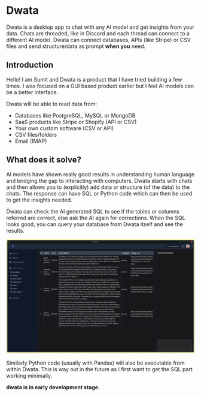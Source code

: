 # Dwata

Dwata is a desktop app to chat with any AI model and get insights from your data. Chats are threaded, like in Discord and each thread can connect to a different AI model. Dwata can connect databases, APIs (like Stripe) or CSV files and send structure/data as prompt **when you** need.

## Introduction

Hello! I am Sumit and Dwata is a product that I have tried building a few times. I was focused on a GUI based product earlier but I feel AI models can be a better interface.

Dwata will be able to read data from:

- Databases like PostgreSQL, MySQL or MongoDB
- SaaS products like Stripe or Shopify (API or CSV)
- Your own custom software (CSV or API)
- CSV files/folders
- Email (IMAP)

## What does it solve?

AI models have shown really good results in understanding human language and bridging the gap to interacting with computers. Dwata starts with chats and then allows you to (explicitly) add data or structure (of the data) to the chats. The response can have SQL or Python code which can then be used to get the insights needed.

Dwata can check the AI generated SQL to see if the tables or columns referred are correct, else ask the AI again for corrections. When the SQL looks good, you can query your database from Dwata itself and see the results.

![Results from SQL query](docs/assets/Home_view_revamp_2024.png?raw=true "Results from SQL query")

Similarly Python code (usually with Pandas) will also be executable from within Dwata. This is way out in the future as I first want to get the SQL part working minimally.

**dwata is in early development stage.**
